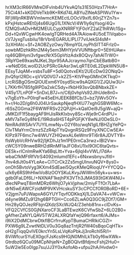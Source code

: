 hrXM3cIR66VMreDlFvlnb4UYkvAQ1s31E50HzxT7HrA=
75Ci4A1+kKDDVeTkb9K+RKd74LABYuZlNeASPIWu1Yw=
RFjWljnRKBWVmIwmcKEMEctLOOcV9xifL60rjZYZn7s=
kPxjHstcwREt0j4s66UgG1L1XNcV/4W1Iy6qYsog/4Q=
fZMQSvADvHM2MEULCypXNRRFYjF0oYZ2aIZ1hRWc1Sg=
Dd+tQxWCgwHK4owIgTQRHed4A7AAiow4U5oETlVqabo=
cV7JyxgTusbilu/18rVbnEGARULIPLI77viUekSI4sM=
3zXHIAtc+Sf+2AOBZyzOwy78mpYGLnyPhSITT4FrIz0=
sowbMDzhkRtn2M4y5em3MHYjnVVUNftbgr0+5EtHUAw=
rq46QBHyni3vfgwcNrX5GpVtizAdx8OQvy7ahAITrW0=
3RpYGe69xasNJKeL3tpr95AAJcraymo7qnCbEBatbB0=
+wNdDStLwoID2UcPSRcGkAsr3wLqRTE0dL2DpkWN5U8=
EEsyTJqAM+vsbsTu8F+5d0QotvxEKt/2UEcDw02ONqQ=
jtvQfqrI2RDc+qVVQ0VG7+k2Z5+KtVPepGMlnOKTkq0=
LrcRiSBgOSmQlOUExm6Y0syd5lcw9sAQXG1/ZJQUw3U=
L7KKrfH785fg9IPDa2xkC5dy+ifkbH93svQbBNbxkZE=
V45y17LnP0F+SnDxLB7J+n/C6j0vhpVs92JIhUde8n0=
v7lgEoYh+P0IrqFw45eEHJEEK8BfCb/3+bz7jIWv5OY=
h+r/Ho2D/g6h0J04UrSaukpNjeqfHXU77xghGSBW6Mc=
r6SsZGGma2F6WWFRSv22QPJjH+kQalOei9J5giW+ajQ=
JMKD/F1f5baygAF9HJisRkKIxbvy8Sc+Wje9rC4rdPU=
eMV7aTeGy8NrE/19Rdis6HST4pPGFjKY8wNJ/0DeSL0=
NmRAdWSArV7UYILmwNy+O2Y6to/wqN1glLfBHZgYePQ=
CIvTMaYrmCtrnz5ZzR4pTYsQvgnRSQz9FnyXNCCw5EA=
KIPz97F6mc7w4lWUYZHlQwxAL6eWmr9Ti6r8AJDVTY8=
fIsWybVcRHVw92j1jKDhJz1m1PE0rnCa3rwz+IBl2Vw=
cWC5Y09nweBRH2dlRnMFIaJFO8xU1IxI9OlC6taQvts=
DESk+rICnlmRwKYa6BqLltt+Yva+6jlqI4vVWL/l7dA=
wbaCfkMFtRfVtrS4092mlumd1EFc+6NxwsbnyvJfitI=
7nv4diJt0s4YLeAe+CiTCrCk2Zs5mgUInvuNQV+8ys0=
onOh5BvtoVyg3KXm4SdEaei5QycKMeQRioqUY+YYCQQ=
u/k6y6RS9hHlwiVo8IzOOYSKuLKvyJWiWm56yk+u+ws=
gdb0FaLDf6L/+NXNAF1kejhPX3VTh3JMAS93tGKW4NU=
dlecNPwqT8imMDRz6WhjO7ykVjphw/2miyFTfOr7LbA=
drN5wEAWCFzidMP9VKVHcskuSY3cCPCCfOR0BoRD+6E=
V2jgm7uPJWapxA6GYUYTqvfODKkqXj1LDaVA74+vWCw=
d4yne9MZu912hg6BPTGH+Cco6ZLwA0Q3GC9jZOf7/GM=
Hn28yQOJezRFbjnQXdzSXcWJQ4/Z3ehb81nx+clDvKs=
VFQ2CVfCS0GjNXaroCF3LaBTEwzK6CVfwSbZ+6LO2B0=
gAfherZaNYLQAV5TW2ALXRQfaYwjQ96rfaxrt6/AJMs=
i9liX2DdMCbrwDtkflBCrfrruKypTBumaCHRlkiCGZI=
PXW6g9LZvwtNtDLV0u3Gq8azTntjR2fW40sBqoCqHTk=
oH2gTiqqQvIVE0krcYn5LsLVqKoPbkJj3roRchl5R/I=
8ViWfcurSYuEX0gcFJsKcs9HGjN0MhILkTb0yf6wXWk=
Gtrdbz6QCu09MCpNhjeN+ZgBOQlvtBfdjmcFshj2Hu0=
5uW2ie5Eo0Igp7su/JJ3Y0xAofoAb+ufpu2hA/Hvdw0=
